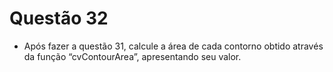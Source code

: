 # Questão 32

- Após fazer a questão 31, calcule a área de cada contorno obtido através da função “cvContourArea”, apresentando seu
valor.

